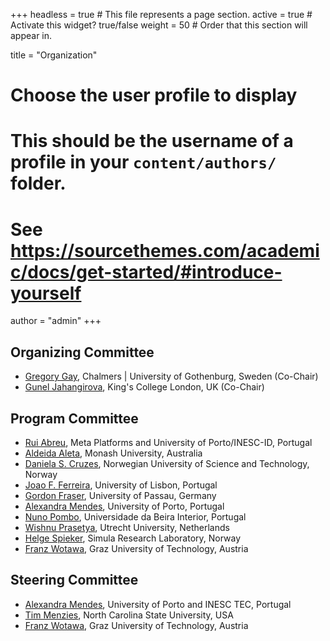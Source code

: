 +++
headless = true  # This file represents a page section.
active = true  # Activate this widget? true/false
weight = 50  # Order that this section will appear in.

title = "Organization"

# Choose the user profile to display
# This should be the username of a profile in your `content/authors/` folder.
# See https://sourcethemes.com/academic/docs/get-started/#introduce-yourself
author = "admin"
+++

## Organizing Committee
 - [Gregory Gay](https://greggay.com/), Chalmers | University of Gothenburg, Sweden (Co-Chair)
 - [Gunel Jahangirova](https://sites.google.com/view/guneljahangirova), King's College London, UK (Co-Chair)

## Program Committee
 - [Rui Abreu](https://ruimaranhao.com/), Meta Platforms and University of Porto/INESC-ID, Portugal
 - [Aldeida Aleta](https://research.monash.edu/en/persons/aldeida-aleti), Monash University, Australia 
 - [Daniela S. Cruzes](https://www.ntnu.edu/employees/daniela.s.cruzes), Norwegian University of Science and Technology, Norway
 - [Joao F. Ferreira](https://joaoff.com/), University of Lisbon, Portugal
 - [Gordon Fraser](https://scholar.google.com/citations?user=PLpOpawAAAAJ), University of Passau, Germany
 - [Alexandra Mendes](https://archimendes.com/), University of Porto, Portugal
 - [Nuno Pombo](https://www.di.ubi.pt/~ngpombo/), Universidade da Beira Interior, Portugal
 - [Wishnu Prasetya](https://www.uu.nl/staff/SWBPrasetya), Utrecht University, Netherlands
 - [Helge Spieker](https://hspieker.de/), Simula Research Laboratory, Norway
 - [Franz Wotawa](http://www.ist.tugraz.at/staff/wotawa/), Graz University of Technology, Austria

## Steering Committee
 - [Alexandra Mendes](https://archimendes.com), University of Porto and INESC TEC, Portugal
 - [Tim Menzies](https://menzies.us/), North Carolina State University, USA
 - [Franz Wotawa](http://www.ist.tugraz.at/staff/wotawa/), Graz University of Technology, Austria
